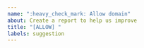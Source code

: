 ```yaml
---
name: ":heavy_check_mark: Allow domain"
about: Create a report to help us improve
title: "[ALLOW] "
labels: suggestion
---
```

